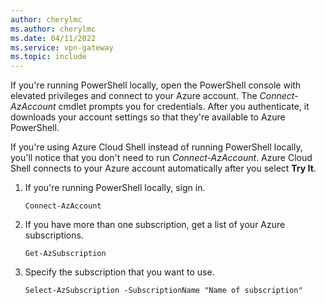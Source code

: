 ```yaml
---
author: cherylmc
ms.author: cherylmc
ms.date: 04/11/2022
ms.service: vpn-gateway
ms.topic: include
---
```


If you're running PowerShell locally, open the PowerShell console with elevated privileges and connect to your Azure account. The *Connect-AzAccount* cmdlet prompts you for credentials. After you authenticate, it downloads your account settings so that they're available to Azure PowerShell.

If you're using Azure Cloud Shell instead of running PowerShell locally, you'll notice that you don't need to run *Connect-AzAccount*. Azure Cloud Shell connects to your Azure account automatically after you select **Try It**.

1. If you're running PowerShell locally, sign in.

   ```azurepowershell
   Connect-AzAccount
   ```

1. If you have more than one subscription, get a list of your Azure subscriptions.

   ```azurepowershell-interactive
   Get-AzSubscription
   ```

1. Specify the subscription that you want to use.

   ```azurepowershell-interactive
   Select-AzSubscription -SubscriptionName "Name of subscription"
   ```
